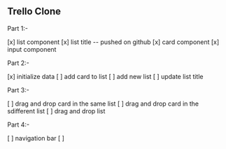 ## Trello Clone

Part 1:-

[x] list component
[x] list title -- pushed on github
[x] card component
[x] input component

Part 2:-

[x] initialize data
[ ] add card to list
[ ] add new list
[ ] update list title

Part 3:-

[ ] drag and drop card in the same list
[ ] drag and drop card in the sdifferent list
[ ] drag and drop list

Part 4:-

[ ] navigation bar
[ ]
